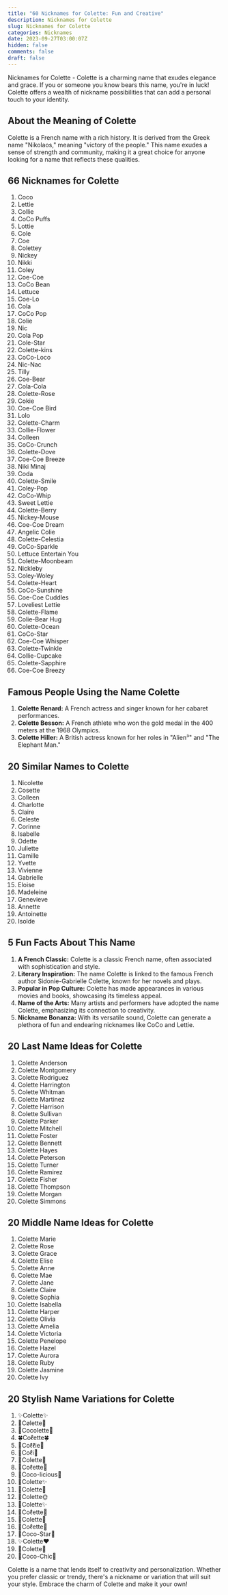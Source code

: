 ```yaml
---
title: "60 Nicknames for Colette: Fun and Creative"
description: Nicknames for Colette
slug: Nicknames for Colette
categories: Nicknames
date: 2023-09-27T03:00:07Z
hidden: false
comments: false
draft: false
---
```


Nicknames for Colette - Colette is a charming name that exudes elegance and grace. If you or someone you know bears this name, you're in luck! Colette offers a wealth of nickname possibilities that can add a personal touch to your identity. 

## About the Meaning of Colette

Colette is a French name with a rich history. It is derived from the Greek name "Nikolaos," meaning "victory of the people." This name exudes a sense of strength and community, making it a great choice for anyone looking for a name that reflects these qualities.

## 66 Nicknames for Colette

1. Coco
2. Lettie
3. Collie
4. CoCo Puffs
5. Lottie
6. Cole
7. Coe
8. Colettey
9. Nickey
10. Nikki
11. Coley
12. Coe-Coe
13. CoCo Bean
14. Lettuce
15. Coe-Lo
16. Cola
17. CoCo Pop
18. Colie
19. Nic
20. Cola Pop
21. Cole-Star
22. Colette-kins
23. CoCo-Loco
24. Nic-Nac
25. Tilly
26. Coe-Bear
27. Cola-Cola
28. Colette-Rose
29. Cokie
30. Coe-Coe Bird
31. Lolo
32. Colette-Charm
33. Collie-Flower
34. Colleen
35. CoCo-Crunch
36. Colette-Dove
37. Coe-Coe Breeze
38. Niki Minaj
39. Coda
40. Colette-Smile
41. Coley-Pop
42. CoCo-Whip
43. Sweet Lettie
44. Colette-Berry
45. Nickey-Mouse
46. Coe-Coe Dream
47. Angelic Colie
48. Colette-Celestia
49. CoCo-Sparkle
50. Lettuce Entertain You
51. Colette-Moonbeam
52. Nickleby
53. Coley-Woley
54. Colette-Heart
55. CoCo-Sunshine
56. Coe-Coe Cuddles
57. Loveliest Lettie
58. Colette-Flame
59. Colie-Bear Hug
60. Colette-Ocean
61. CoCo-Star
62. Coe-Coe Whisper
63. Colette-Twinkle
64. Collie-Cupcake
65. Colette-Sapphire
66. Coe-Coe Breezy

## Famous People Using the Name Colette

1. **Colette Renard:** A French actress and singer known for her cabaret performances.
2. **Colette Besson:** A French athlete who won the gold medal in the 400 meters at the 1968 Olympics.
3. **Colette Hiller:** A British actress known for her roles in "Alien³" and "The Elephant Man."

## 20 Similar Names to Colette

1. Nicolette
2. Cosette
3. Colleen
4. Charlotte
5. Claire
6. Celeste
7. Corinne
8. Isabelle
9. Odette
10. Juliette
11. Camille
12. Yvette
13. Vivienne
14. Gabrielle
15. Eloise
16. Madeleine
17. Genevieve
18. Annette
19. Antoinette
20. Isolde

## 5 Fun Facts About This Name

1. **A French Classic:** Colette is a classic French name, often associated with sophistication and style.
2. **Literary Inspiration:** The name Colette is linked to the famous French author Sidonie-Gabrielle Colette, known for her novels and plays.
3. **Popular in Pop Culture:** Colette has made appearances in various movies and books, showcasing its timeless appeal.
4. **Name of the Arts:** Many artists and performers have adopted the name Colette, emphasizing its connection to creativity.
5. **Nickname Bonanza:** With its versatile sound, Colette can generate a plethora of fun and endearing nicknames like CoCo and Lettie.

## 20 Last Name Ideas for Colette

1. Colette Anderson
2. Colette Montgomery
3. Colette Rodriguez
4. Colette Harrington
5. Colette Whitman
6. Colette Martinez
7. Colette Harrison
8. Colette Sullivan
9. Colette Parker
10. Colette Mitchell
11. Colette Foster
12. Colette Bennett
13. Colette Hayes
14. Colette Peterson
15. Colette Turner
16. Colette Ramirez
17. Colette Fisher
18. Colette Thompson
19. Colette Morgan
20. Colette Simmons

## 20 Middle Name Ideas for Colette

1. Colette Marie
2. Colette Rose
3. Colette Grace
4. Colette Elise
5. Colette Anne
6. Colette Mae
7. Colette Jane
8. Colette Claire
9. Colette Sophia
10. Colette Isabella
11. Colette Harper
12. Colette Olivia
13. Colette Amelia
14. Colette Victoria
15. Colette Penelope
16. Colette Hazel
17. Colette Aurora
18. Colette Ruby
19. Colette Jasmine
20. Colette Ivy

## 20 Stylish Name Variations for Colette

1. ✨Colette✨
2. 🌸Cølette🌸
3. 🌟Cocolette🌟
4. 🍀Coℓette🍀
5. 🎀Coℓℓie🎀
6. 💖Coℓi💖
7. 🌺Colette💐
8. 🦋Coℓette🦢
9. 💎Coco-licious💎
10. 🌼Colette✨
11. 🌈Colette🌈
12. 🌻Colette🌞
13. 🌠Colette✨
14. 🍭Coℓette🍬
15. 🌙Colette🌟
16. 🌷Coℓette🌿
17. 🌸Coco-Star🌟
18. ✨Colette❤️
19. 🌟Colette🌟
20. 💫Coco-Chic💫

Colette is a name that lends itself to creativity and personalization. Whether you prefer classic or trendy, there's a nickname or variation that will suit your style. Embrace the charm of Colette and make it your own!
